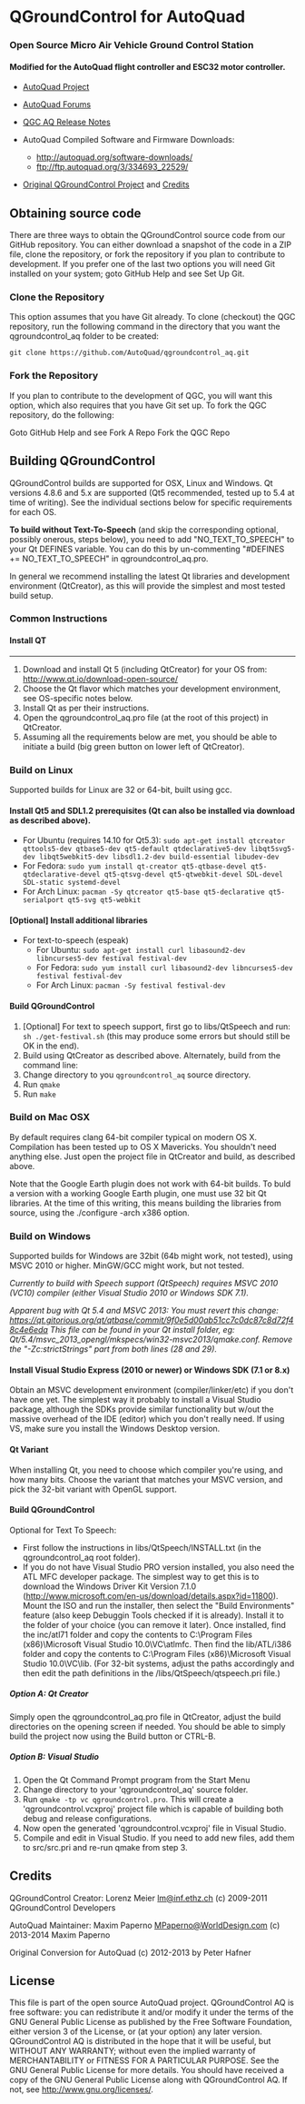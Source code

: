 # QGroundControl for AutoQuad
### Open Source Micro Air Vehicle Ground Control Station
#### Modified for the AutoQuad flight controller and ESC32 motor controller.

* [AutoQuad Project](http://autoquad.org/)

* [AutoQuad Forums](http://forums.autoquad.org)

* [QGC AQ Release Notes](http://autoquad.org/wiki/wiki/whats-new/autoquad-software-changes/)

* AutoQuad Compiled Software and Firmware Downloads:
  * <http://autoquad.org/software-downloads/>
  * <ftp://ftp.autoquad.org/3/334693_22529/>

* [Original QGroundControl Project](http://qgroundcontrol.org) and [Credits](http://qgroundcontrol.org/credits)


## Obtaining source code
There are three ways to obtain the QGroundControl source code from our GitHub repository. You can either download a snapshot of the code in a ZIP file, clone the repository, or fork the repository if you plan to contribute to development. If you prefer one of the last two options you will need Git installed on your system; goto GitHub Help and see Set Up Git.

### Clone the Repository
This option assumes that you have Git already. To clone (checkout) the QGC repository, run the following command in the directory that you want the qgroundcontrol_aq folder to be created:

```
git clone https://github.com/AutoQuad/qgroundcontrol_aq.git
```

### Fork the Repository
If you plan to contribute to the development of QGC, you will want this option, which also requires that you have Git set up. To fork the QGC repository, do the following:

Goto GitHub Help and see Fork A Repo
Fork the QGC Repo

## Building QGroundControl
QGroundControl builds are supported for OSX, Linux and Windows. Qt versions 4.8.6 and 5.x are supported (Qt5 recommended, tested up to 5.4 at time of writing). See the individual sections below for specific requirements for each OS. 

**To build without Text-To-Speech** (and skip the corresponding optional, possibly onerous, steps below), you need to add "NO_TEXT_TO_SPEECH" to your
Qt DEFINES variable.  You can do this by un-commenting "#DEFINES += NO_TEXT_TO_SPEECH" in qgroundcontrol_aq.pro.

In general we recommend installing the latest Qt libraries and development environment (QtCreator), as this will provide the simplest and most tested build setup.

### Common Instructions

#### Install QT
- - -
1. Download and install Qt 5 (including QtCreator) for your OS from: <http://www.qt.io/download-open-source/>
2. Choose the Qt flavor which matches your development environment, see OS-specific notes below.
3. Install Qt as per their instructions.
4. Open the qgroundcontrol_aq.pro file (at the root of this project) in QtCreator.
5. Assuming all the requirements below are met, you should be able to initiate a build (big green button on lower left of QtCreator).

### Build on Linux
Supported builds for Linux are 32 or 64-bit, built using gcc.

#### Install Qt5 and SDL1.2 prerequisites (Qt can also be installed via download as described above).
* For Ubuntu (requires 14.10 for Qt5.3): `sudo apt-get install qtcreator qttools5-dev qtbase5-dev qt5-default qtdeclarative5-dev libqt5svg5-dev libqt5webkit5-dev libsdl1.2-dev build-essential libudev-dev`
* For Fedora: `sudo yum install qt-creator qt5-qtbase-devel qt5-qtdeclarative-devel qt5-qtsvg-devel qt5-qtwebkit-devel SDL-devel SDL-static systemd-devel`
* For Arch Linux: `pacman -Sy qtcreator qt5-base qt5-declarative qt5-serialport qt5-svg qt5-webkit`

#### [Optional] Install additional libraries
* For text-to-speech (espeak)
	* For Ubuntu: `sudo apt-get install curl libasound2-dev libncurses5-dev festival festival-dev`
	* For Fedora: `sudo yum install curl libasound2-dev libncurses5-dev festival festival-dev`
	* For Arch Linux: `pacman -Sy festival festival-dev`

#### Build QGroundControl
1. [Optional] For text to speech support, first go to libs/QtSpeech and run: `sh ./get-festival.sh`  (this may produce some errors but should still be OK in the end).
2. Build using QtCreator as described above.  Alternately, build from the command line:
 1. Change directory to you `qgroundcontrol_aq` source directory.
 2. Run `qmake`
 3. Run `make`

### Build on Mac OSX

By default requires clang 64-bit compiler typical on modern OS X.  Compilation has been tested up to OS X Mavericks.  You shouldn't need anything else.  Just open the project file in QtCreator and build, as described above.

Note that the Google Earth plugin does not work with 64-bit builds. To buld a version with a working Google Earth plugin, one must use 32 bit Qt libraries. At the time of this writing, this means building the libraries from source, using the ./configure -arch x386 option.

### Build on Windows
Supported builds for Windows are 32bit (64b might work, not tested), using MSVC 2010 or higher.  MinGW/GCC might work, but not tested.

_Currently to build with Speech support (QtSpeech) requires MSVC 2010 (VC10) compiler (either Visual Studio 2010 or Windows SDK 7.1)._

_Apparent bug with Qt 5.4 and MSVC 2013: You must revert this change: https://qt.gitorious.org/qt/qtbase/commit/9f0e5d00ab51cc7c0dc87c8d72f48c4e6eda   This file can be found in your Qt install folder, eg: Qt/5.4/msvc_2013_opengl/mkspecs/win32-msvc2013/qmake.conf.  Remove the "-Zc:strictStrings" part from both lines (28 and 29)._

#### Install Visual Studio Express (2010 or newer) or Windows SDK (7.1 or 8.x)
Obtain an MSVC development environment (compiler/linker/etc) if you don't have one yet.  The simplest way it probably to install a Visual Studio package, although the SDKs provide similar functionality but w/out the massive overhead of the IDE (editor) which you don't really need.  If using VS, make sure you install the Windows Desktop version.

#### Qt Variant
When installing Qt, you need to choose which compiler you're using, and how many bits.  Choose the variant that matches your MSVC version, and pick the 32-bit variant with OpenGL support.

#### Build QGroundControl

Optional for Text To Speech: 
 * First follow the instructions in libs/QtSpeech/INSTALL.txt (in the qgroundcontrol_aq root folder).
 * If you do not have Visual Studio PRO version installed, you also need the ATL MFC developer package.  The simplest way to get this is to download the Windows Driver Kit Version 7.1.0 (http://www.microsoft.com/en-us/download/details.aspx?id=11800).  Mount the ISO and run the installer, then select the "Build Environments" feature (also keep Debuggin Tools checked if it is already).  Install it to the folder of your choice (you can remove it later).  Once installed, find the inc/atl71 folder and copy the contents to C:\Program Files (x86)\Microsoft Visual Studio 10.0\VC\atlmfc.  Then find the lib/ATL/i386 folder and copy the contents to C:\Program Files (x86)\Microsoft Visual Studio 10.0\VC\lib.  (For 32-bit systems, adjust the paths accordingly and then edit the path definitions in the /libs/QtSpeech/qtspeech.pri file.)

##### Option A: Qt Creator
Simply open the qgroundcontrol_aq.pro file in QtCreator, adjust the build directories on the opening screen if needed.  You should be able to simply build the project now using the Build button or CTRL-B.

##### Option B: Visual Studio
1. Open the Qt Command Prompt program from the Start Menu
2. Change directory to your 'qgroundcontrol_aq' source folder.
3. Run `qmake -tp vc qgroundcontrol.pro`.  This will create a 'qgroundcontrol.vcxproj' project file which is capable of building both debug and release configurations.
4. Now open the generated 'qgroundcontrol.vcxproj' file in Visual Studio.
5. Compile and edit in Visual Studio. If you need to add new files, add them to src/src.pri and re-run qmake from step 3.


## Credits

QGroundControl Creator:
Lorenz Meier <lm@inf.ethz.ch>
(c) 2009-2011 QGroundControl Developers

AutoQuad Maintainer:
Maxim Paperno <MPaperno@WorldDesign.com>
(c) 2013-2014 Maxim Paperno

Original Conversion for AutoQuad
(c) 2012-2013 by Peter Hafner

## License

This file is part of the open source AutoQuad project.
QGroundControl AQ is free software: you can redistribute it and/or modify
it under the terms of the GNU General Public License as published by
the Free Software Foundation, either version 3 of the License, or
(at your option) any later version.
QGroundControl AQ is distributed in the hope that it will be useful,
but WITHOUT ANY WARRANTY; without even the implied warranty of
MERCHANTABILITY or FITNESS FOR A PARTICULAR PURPOSE. See the
GNU General Public License for more details.
You should have received a copy of the GNU General Public License
along with QGroundControl AQ. If not, see <http://www.gnu.org/licenses/>.